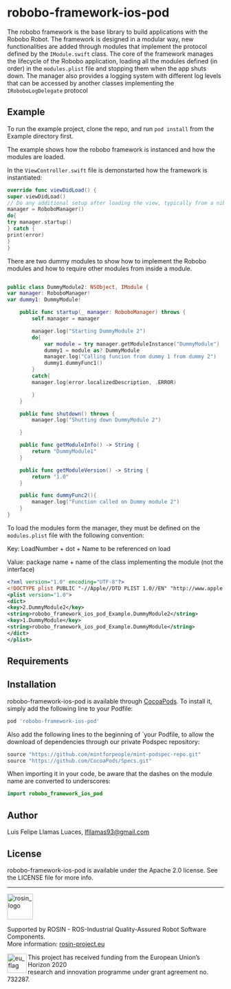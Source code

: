 # robobo-framework-ios-pod


The robobo framework is the base library to build applications with the Robobo Robot. The framework is designed in a modular way, new functionalities are added through modules that implement the protocol defined by the ```IModule.swift``` class. The core of the framework manages the lifecycle of the Robobo application, loading all the modules defined (in order) in the ```modules.plist``` file and stopping them when the app shuts down. The manager also provides a logging system with different log levels that can be accessed by another classes implementing the ```IRoboboLogDelegate``` protocol


## Example

To run the example project, clone the repo, and run `pod install` from the Example directory first.

The example shows how the robobo framework is instanced and how the modules are loaded.

In the ```ViewController.swift``` file is demonstarted how the framework is instantiated:

```swift
override func viewDidLoad() {
super.viewDidLoad()
// Do any additional setup after loading the view, typically from a nib.
manager = RoboboManager()
do{
try manager.startup()
} catch {
print(error)
}
}
```

There are two dummy modules to show how to implement the Robobo modules and how to require other modules from inside a module.

```swift

public class DummyModule2: NSObject, IModule {
var manager: RoboboManager!
var dummy1: DummyModule!

    public func startup(_ manager: RoboboManager) throws {
        self.manager = manager

        manager.log("Starting DummyModule 2")
        do{
            var module = try manager.getModuleInstance("DummyModule")
            dummy1 = module as? DummyModule
            manager.log("Calling funcion from dummy 1 from dummy 2")
            dummy1.dummyFunc1()
        }
        catch{
        manager.log(error.localizedDescription, .ERROR)

        }
    }

    public func shutdown() throws {
        manager.log("Shutting down DummyModule 2")

    }

    public func getModuleInfo() -> String {
        return "DummyModule1"
    }

    public func getModuleVersion() -> String {
        return "1.0"
    }

    public func dummyFunc2(){
        manager.log("Function called on Dummy module 2")
    }
}

```

To load the modules form the manager, they must be defined on the ```modules.plist``` file with the following convention:

Key: LoadNumber + dot + Name to be referenced on load

Value: package name + name of the class implementing the module (not the interface)

```xml
<?xml version="1.0" encoding="UTF-8"?>
<!DOCTYPE plist PUBLIC "-//Apple//DTD PLIST 1.0//EN" "http://www.apple.com/DTDs/PropertyList-1.0.dtd">
<plist version="1.0">
<dict>
<key>2.DummyModule2</key>
<string>robobo_framework_ios_pod_Example.DummyModule2</string>
<key>1.DummyModule</key>
<string>robobo_framework_ios_pod_Example.DummyModule</string>
</dict>
</plist>
```

## Requirements

## Installation

robobo-framework-ios-pod is available through [CocoaPods](https://cocoapods.org). To install
it, simply add the following line to your Podfile:

```ruby
pod 'robobo-framework-ios-pod'
```

Also add the following lines to the beginning of `your Podfile, to allow the download of dependencies through our private Podspec repository:

```ruby
source "https://github.com/mintforpeople/mint-podspec-repo.git"
source "https://github.com/CocoaPods/Specs.git"
```

When importing it in your code, be aware that the dashes on the module name are converted to underscores:

```swift
import robobo_framework_ios_pod
```

## Author

Luis Felipe Llamas Luaces, lfllamas93@gmail.com

## License

robobo-framework-ios-pod is available under the Apache 2.0 license. See the LICENSE file for more info.

***
<!-- 
    ROSIN acknowledgement from the ROSIN press kit
    @ https://github.com/rosin-project/press_kit
-->

<a href="http://rosin-project.eu">
  <img src="http://rosin-project.eu/wp-content/uploads/rosin_ack_logo_wide.png" 
       alt="rosin_logo" height="60" >
</a>

Supported by ROSIN - ROS-Industrial Quality-Assured Robot Software Components.  
More information: <a href="http://rosin-project.eu">rosin-project.eu</a>

<img src="http://rosin-project.eu/wp-content/uploads/rosin_eu_flag.jpg" 
     alt="eu_flag" height="45" align="left" >  

This project has received funding from the European Union’s Horizon 2020  
research and innovation programme under grant agreement no. 732287. 
